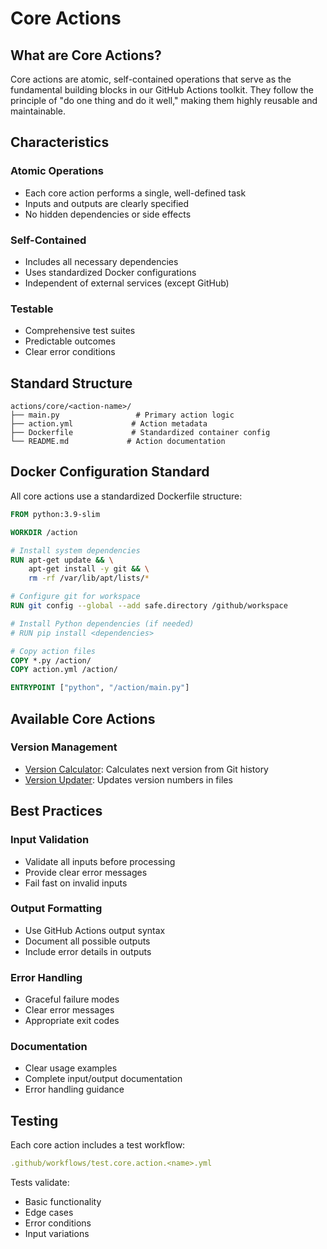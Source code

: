 # Core Actions

## What are Core Actions?

Core actions are atomic, self-contained operations that serve as the fundamental building blocks in our GitHub Actions toolkit. They follow the principle of "do one thing and do it well," making them highly reusable and maintainable.

## Characteristics

### Atomic Operations

- Each core action performs a single, well-defined task
- Inputs and outputs are clearly specified
- No hidden dependencies or side effects

### Self-Contained

- Includes all necessary dependencies
- Uses standardized Docker configurations
- Independent of external services (except GitHub)

### Testable

- Comprehensive test suites
- Predictable outcomes
- Clear error conditions

## Standard Structure

```FILEDIR
actions/core/<action-name>/
├── main.py                 # Primary action logic
├── action.yml             # Action metadata
├── Dockerfile             # Standardized container config
└── README.md             # Action documentation
```

## Docker Configuration Standard

All core actions use a standardized Dockerfile structure:

```dockerfile
FROM python:3.9-slim

WORKDIR /action

# Install system dependencies
RUN apt-get update && \
    apt-get install -y git && \
    rm -rf /var/lib/apt/lists/*

# Configure git for workspace
RUN git config --global --add safe.directory /github/workspace

# Install Python dependencies (if needed)
# RUN pip install <dependencies>

# Copy action files
COPY *.py /action/
COPY action.yml /action/

ENTRYPOINT ["python", "/action/main.py"]
```

## Available Core Actions

### Version Management

- [Version Calculator](version_calculator/index.md): Calculates next version from Git history
- [Version Updater](version_updater/index.md): Updates version numbers in files

## Best Practices

### Input Validation

- Validate all inputs before processing
- Provide clear error messages
- Fail fast on invalid inputs

### Output Formatting

- Use GitHub Actions output syntax
- Document all possible outputs
- Include error details in outputs

### Error Handling

- Graceful failure modes
- Clear error messages
- Appropriate exit codes

### Documentation

- Clear usage examples
- Complete input/output documentation
- Error handling guidance

## Testing

Each core action includes a test workflow:

```yaml
.github/workflows/test.core.action.<name>.yml
```

Tests validate:

- Basic functionality
- Edge cases
- Error conditions
- Input variations
